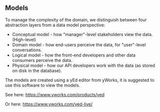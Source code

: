 ## Models
To manage the complexity of the domain, we distinguish between four abstraction layers from a data model perspective:
- Conceptual model - how "manager"-level stakeholders view the data. (High-level)
- Domain model - how end-users perceive the data, for "user"-level conversations.
- Logical model -  how the front-end developers and other data consumers perceive the data.
- Physical model - how our API developers work with the data (as stored on disk in the database).

The models are created using a yEd editor from yWorks, it is suggested to use this software to view the models.

See here: https://www.yworks.com/products/yed

Or here: https://www.yworks.com/yed-live/
